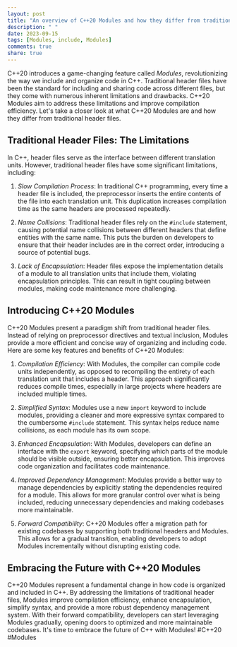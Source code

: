 ```yaml
---
layout: post
title: "An overview of C++20 Modules and how they differ from traditional header files"
description: " "
date: 2023-09-15
tags: [Modules, include, Modules]
comments: true
share: true
---
```


C++20 introduces a game-changing feature called *Modules*, revolutionizing the way we include and organize code in C++. Traditional header files have been the standard for including and sharing code across different files, but they come with numerous inherent limitations and drawbacks. C++20 Modules aim to address these limitations and improve compilation efficiency. Let's take a closer look at what C++20 Modules are and how they differ from traditional header files.

## Traditional Header Files: The Limitations

In C++, header files serve as the interface between different translation units. However, traditional header files have some significant limitations, including:

1. *Slow Compilation Process*: In traditional C++ programming, every time a header file is included, the preprocessor inserts the entire contents of the file into each translation unit. This duplication increases compilation time as the same headers are processed repeatedly.

2. *Name Collisions*: Traditional header files rely on the `#include` statement, causing potential name collisions between different headers that define entities with the same name. This puts the burden on developers to ensure that their header includes are in the correct order, introducing a source of potential bugs.

3. *Lack of Encapsulation*: Header files expose the implementation details of a module to all translation units that include them, violating encapsulation principles. This can result in tight coupling between modules, making code maintenance more challenging.

## Introducing C++20 Modules

C++20 Modules present a paradigm shift from traditional header files. Instead of relying on preprocessor directives and textual inclusion, Modules provide a more efficient and concise way of organizing and including code. Here are some key features and benefits of C++20 Modules:

1. *Compilation Efficiency*: With Modules, the compiler can compile code units independently, as opposed to recompiling the entirety of each translation unit that includes a header. This approach significantly reduces compile times, especially in large projects where headers are included multiple times. 

2. *Simplified Syntax*: Modules use a new `import` keyword to include modules, providing a cleaner and more expressive syntax compared to the cumbersome `#include` statement. This syntax helps reduce name collisions, as each module has its own scope.

3. *Enhanced Encapsulation*: With Modules, developers can define an interface with the `export` keyword, specifying which parts of the module should be visible outside, ensuring better encapsulation. This improves code organization and facilitates code maintenance.

4. *Improved Dependency Management*: Modules provide a better way to manage dependencies by explicitly stating the dependencies required for a module. This allows for more granular control over what is being included, reducing unnecessary dependencies and making codebases more maintainable.

5. *Forward Compatibility*: C++20 Modules offer a migration path for existing codebases by supporting both traditional headers and Modules. This allows for a gradual transition, enabling developers to adopt Modules incrementally without disrupting existing code.

## Embracing the Future with C++20 Modules

C++20 Modules represent a fundamental change in how code is organized and included in C++. By addressing the limitations of traditional header files, Modules improve compilation efficiency, enhance encapsulation, simplify syntax, and provide a more robust dependency management system. With their forward compatibility, developers can start leveraging Modules gradually, opening doors to optimized and more maintainable codebases. It's time to embrace the future of C++ with Modules! #C++20 #Modules